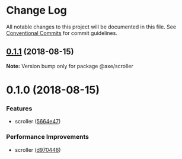 # Change Log

All notable changes to this project will be documented in this file.
See [Conventional Commits](https://conventionalcommits.org) for commit guidelines.

<a name="0.1.1"></a>
## [0.1.1](https://github.com/ansenhuang/axe/compare/@axe/scroller@0.1.0...@axe/scroller@0.1.1) (2018-08-15)




**Note:** Version bump only for package @axe/scroller

<a name="0.1.0"></a>
# 0.1.0 (2018-08-15)


### Features

* scroller ([5664e47](https://github.com/ansenhuang/axe/commit/5664e47))


### Performance Improvements

* scroller ([d970448](https://github.com/ansenhuang/axe/commit/d970448))
